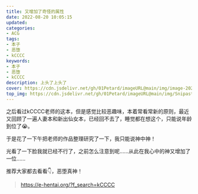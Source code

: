 ```yaml
---
title: 又增加了奇怪的属性
date: 2022-08-20 10:05:15
updated:
categories:
- ACG
tags:
- 本子
- 恶堕
- kCCCC
keywords:
- 本子
- 恶堕
- kCCCC
description: 上头了上头了
cover: https://cdn.jsdelivr.net/gh/01Petard/imageURL@main/img/image-20220820102521889.png
top_img: https://cdn.jsdelivr.net/gh/01Petard/imageURL@main/img/Snipaste_2022-08-20_15-46-57.jpg
---
```


之后看过kCCCC老师的这本，但是感觉比较恶趣味，本着常看常新的原则，最近又回顾了一遍人妻本和新出仙女本，已经回不去了，睡觉都在想这个，只能说年龄到位了😭。

于是花了一下午把老师的作品整理研究了一下，我只能说神中神！

光看了一下脸我就已经不行了，之前怎么注意到呢……从此在我心中的神又增加了一位……

推荐大家都去看看👇，恶堕真神！

> https://e-hentai.org/?f_search=kCCCC
